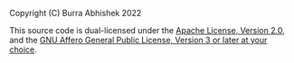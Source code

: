 Copyright (C) Burra Abhishek 2022

This source code is dual-licensed under the [Apache License, Version 2.0](https://www.apache.org/licenses/LICENSE-2.0.txt), 
and the [GNU Affero General Public License, Version 3 or later at your choice](https://www.gnu.org/licenses/agpl-3.0.txt).
